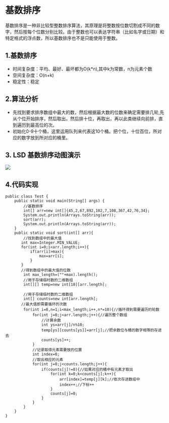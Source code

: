 # 基数排序
基数排序是一种非比较型整数排序算法，其原理是将整数按位数切割成不同的数字，然后按每个位数分别比较。由于整数也可以表达字符串（比如名字或日期）和特定格式的浮点数，所以基数排序也不是只能使用于整数。

## 1.基数排序
* 时间复杂度：平均、最好、最坏都为O(k*n),其中k为常数，n为元素个数
* 空间复杂度：O(n+k)
* 稳定性：稳定
## 2.算法分析
* 先找到要求排序数组中最大的数，然后根据最大数的位数来确定需要排几轮,先从个位开始排序，然后取出，然后排十位，再取出，再以此类继续向前排，直到遍历到最高位的次。
* 初始化0-9十个桶，这里运用队列来代表这10个桶。把个位，十位百位，所对应的数字放到所对应的桶里。
## 3. LSD 基数排序动图演示
![](http://112.124.200.69:8080/markdown/images/radixSort.gif)
## 4.代码实现
```
public class Test {
    public static void main(String[] args) {
        //基数排序
        int[] arr=new int[]{45,2,67,892,102,7,108,367,42,76,34};
        System.out.println(Arrays.toString(arr));
        sort(arr);
        System.out.println(Arrays.toString(arr));
    }
    public static void sort(int[] arr){
        //找到数组中的最大值
       int max=Integer.MIN_VALUE;
       for(int i=0;i<arr.length;i++){
           if(arr[i]>max){
               max=arr[i];
           }
       }
       //得到数组中的最大值的位数
        int max_length=(""+max).length();
        //用于存储临时数的二维数组
        int[][] temp=new int[10][arr.length];

        //用于存储临时数的二维数组
        int[] counts=new int[arr.length];
       //最大值即需要循环的次数
        for(int i=0,n=1;i<max_length;i++,n*=10){//循环得到需要遍历的轮数
            for(int j=0;j<arr.length;j++){//遍历整个数组
                //计算余数
                int ys=arr[j]/n%10;
                temp[ys][counts[ys]]=arr[j];//把余数位与桶的数字相等的存进去
                counts[ys]++;
            }
            //记录取得元素需要放的位置
            int index=0;
            //取出相应的元素
            for(int j=0;j<counts.length;j++){
                if(counts[j]!=0){//如果对应的桶中有元素才取出
                    for(int k=0;k<counts[j];k++){
                        arr[index]=temp[j][k];//依次存进数组中
                        index++;//下标++
                    }
                    counts[j]=0;
                }
            }
        }
    }
}
```

